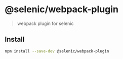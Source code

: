 # @selenic/webpack-plugin

> webpack plugin for selenic

## Install

```sh
npm install --save-dev @selenic/webpack-plugin
```

